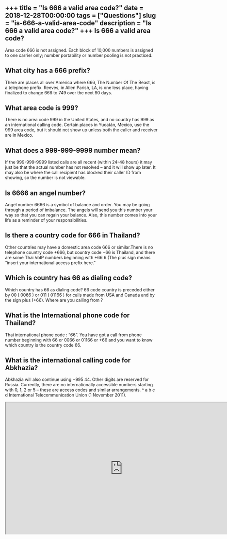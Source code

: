 +++
title = "Is 666 a valid area code?"
date = 2018-12-28T00:00:00
tags = ["Questions"]
slug = "is-666-a-valid-area-code"
description = "Is 666 a valid area code?"
+++
Is 666 a valid area code?
-------------------------

Area code 666 is not assigned. Each block of 10,000 numbers is assigned to one carrier only; number portability or number pooling is not practiced.

What city has a 666 prefix?
---------------------------

There are places all over America where 666, The Number Of The Beast, is a telephone prefix. Reeves, in Allen Parish, LA, is one less place, having finalized to change 666 to 749 over the next 90 days.

What area code is 999?
----------------------

There is no area code 999 in the United States, and no country has 999 as an international calling code. Certain places in Yucatán, Mexico, use the 999 area code, but it should not show up unless both the caller and receiver are in Mexico.

What does a 999-999-9999 number mean?
-------------------------------------

If the 999-999-9999 listed calls are all recent (within 24-48 hours) it may just be that the actual number has not resolved – and it will show up later. It may also be where the call recipient has blocked their caller ID from showing, so the number is not viewable.

Is 6666 an angel number?
------------------------

Angel number 6666 is a symbol of balance and order. You may be going through a period of imbalance. The angels will send you this number your way so that you can regain your balance. Also, this number comes into your life as a reminder of your responsibilities.

Is there a country code for 666 in Thailand?
--------------------------------------------

Other countries may have a domestic area code 666 or similar.There is no telephone country code +666, but country code +66 is Thailand, and there are some Thai VoIP numbers beginning with +66 6.(The plus sign means “insert your international access prefix here.”

Which is country has 66 as dialing code?
----------------------------------------

Which country has 66 as dialing code? 66 code country is preceded either by 00 ( 0066 ) or 011 ( 01166 ) for calls made from USA and Canada and by the sign plus (+66). Where are you calling from ?

What is the International phone code for Thailand?
--------------------------------------------------

Thai international phone code : “66”. You have got a call from phone number beginning with 66 or 0066 or 01166 or +66 and you want to know which country is the country code 66.

What is the international calling code for Abkhazia?
----------------------------------------------------

Abkhazia will also continue using +995 44. Other digits are reserved for Russia. Currently, there are no internationally accessible numbers starting with 0, 1, 2 or 5 – these are access codes and similar arrangements. ^ a b c d International Telecommunication Union (1 November 2011).

<iframe allow="accelerometer; autoplay; clipboard-write; encrypted-media; gyroscope; picture-in-picture" allowfullscreen="" class="__youtube_prefs__  epyt-is-override  no-lazyload" data-no-lazy="1" data-origheight="433" data-origwidth="770" data-skipgform_ajax_framebjll="" height="433" id="_ytid_67306" loading="lazy" src="https://www.youtube.com/embed/0JJ54GMc7OQ?enablejsapi=1&autoplay=0&cc_load_policy=0&cc_lang_pref=&iv_load_policy=1&loop=0&modestbranding=0&rel=1&fs=1&playsinline=0&autohide=2&theme=dark&color=red&controls=1&" title="YouTube player" width="770"></iframe>